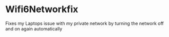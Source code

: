 # Wifi6Networkfix
Fixes my Laptops issue with my private network by turning the network off and on again automatically
